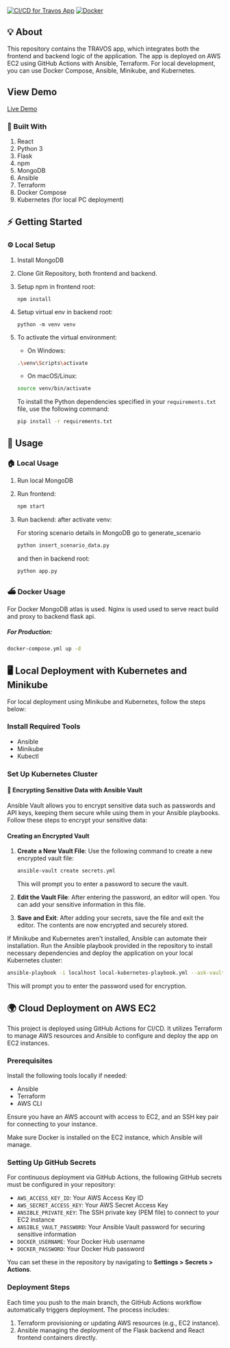 [![CI/CD for Travos App](https://github.com/amihsan/travos-trust-app/actions/workflows/docker-build-deploy.yml/badge.svg)](https://github.com/amihsan/travos-trust-app/actions/workflows/docker-build-deploy.yml)
[![Docker](https://img.shields.io/badge/Docker-Ready-blue?logo=docker)](https://www.docker.com/)

## 💡 About

This repository contains the TRAVOS app, which integrates both the frontend and backend logic of the application. The app is deployed on AWS EC2 using GitHub Actions with Ansible, Terraform. For local development, you can use Docker Compose, Ansible, Minikube, and Kubernetes.

## View Demo
[Live Demo](https://react-travos-app.vercel.app/)

### 🧱 Built With

1. React
2. Python 3
3. Flask
4. npm
5. MongoDB
6. Ansible
7. Terraform
8. Docker Compose
9. Kubernetes (for local PC deployment)

## ⚡ Getting Started

### ⚙️ Local Setup

1. Install MongoDB

2. Clone Git Repository, both frontend and backend.

3. Setup npm in frontend root:

   ```shell
   npm install
   ```

4. Setup virtual env in backend root:
   ```shell
   python -m venv venv
   ```
5. To activate the virtual environment:

   - On Windows:

   ```bash
   .\venv\Scripts\activate
   ```

   - On macOS/Linux:

   ```bash
   source venv/bin/activate
   ```

   To install the Python dependencies specified in your `requirements.txt` file, use the following command:

   ```bash
   pip install -r requirements.txt
   ```

## 👟 Usage

### 🏠 Local Usage

1. Run local MongoDB

2. Run frontend:

   ```bash
   npm start
   ```

3. Run backend: after activate venv:

   For storing scenario details in MongoDB go to generate_scenario

   ```bash
   python insert_scenario_data.py
   ```

   and then in backend root:

   ```bash
   python app.py
   ```

### ⛴️ Docker Usage

For Docker MongoDB atlas is used. Nginx is used used to serve react build and proxy to backend flask api.

##### For Production:

```bash
docker-compose.yml up -d
```
## 🖥️ Local Deployment with Kubernetes and Minikube

For local deployment using Minikube and Kubernetes, follow the steps below:

### Install Required Tools

- Ansible
- Minikube
- Kubectl

### Set Up Kubernetes Cluster
#### 🔐 Encrypting Sensitive Data with Ansible Vault

Ansible Vault allows you to encrypt sensitive data such as passwords and API keys, keeping them secure while using them in your Ansible playbooks. Follow these steps to encrypt your sensitive data:

#### Creating an Encrypted Vault

1. **Create a New Vault File**:
   Use the following command to create a new encrypted vault file:
   ```bash
   ansible-vault create secrets.yml
   ```
   This will prompt you to enter a password to secure the vault.

2. **Edit the Vault File**: After entering the password, an editor will open. You can add your sensitive information in this file.
3. **Save and Exit**: After adding your secrets, save the file and exit the editor. The contents are now encrypted and securely stored.

If Minikube and Kubernetes aren't installed, Ansible can automate their installation. Run the Ansible playbook provided in the repository to install necessary dependencies and deploy the application on your local Kubernetes cluster:

```bash
ansible-playbook -i localhost local-kubernetes-playbook.yml --ask-vault-pass
```
This will prompt you to enter the password used for encryption.

## 🌍 Cloud Deployment on AWS EC2

This project is deployed using GitHub Actions for CI/CD. It utilizes Terraform to manage AWS resources and Ansible to configure and deploy the app on EC2 instances.

### Prerequisites

Install the following tools locally if needed:

- Ansible
- Terraform
- AWS CLI

Ensure you have an AWS account with access to EC2, and an SSH key pair for connecting to your instance.

Make sure Docker is installed on the EC2 instance, which Ansible will manage.

### Setting Up GitHub Secrets

For continuous deployment via GitHub Actions, the following GitHub secrets must be configured in your repository:

- `AWS_ACCESS_KEY_ID`: Your AWS Access Key ID
- `AWS_SECRET_ACCESS_KEY`: Your AWS Secret Access Key
- `ANSIBLE_PRIVATE_KEY`: The SSH private key (PEM file) to connect to your EC2 instance
- `ANSIBLE_VAULT_PASSWORD`: Your Ansible Vault password for securing sensitive information
- `DOCKER_USERNAME`: Your Docker Hub username
- `DOCKER_PASSWORD`: Your Docker Hub password

You can set these in the repository by navigating to **Settings > Secrets > Actions**.

### Deployment Steps

Each time you push to the main branch, the GitHub Actions workflow automatically triggers deployment. The process includes:

1. Terraform provisioning or updating AWS resources (e.g., EC2 instance).
2. Ansible managing the deployment of the Flask backend and React frontend containers directly.




